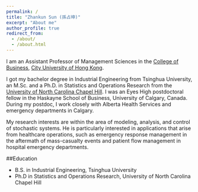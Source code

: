 ```yaml
---
permalink: /
title: "Zhankun Sun (孫占坤)"
excerpt: "About me"
author_profile: true
redirect_from:
  - /about/
  - /about.html
---
```


I am an Assistant Professor of Management Sciences in the [College of Business](https://www.cb.cityu.edu.hk/), [City University of Hong Kong](https://www.cityu.edu.hk/).

I got my bachelor degree in Industrial Engineering from Tsinghua University, an M.Sc. and a Ph.D. in Statistics and Operations Research from the [University of North Carolina Chapel Hill](https://www.unc.edu/). I was an Eyes High postdoctoral fellow in the Haskayne School of Business, University of Calgary, Canada. During my postdoc, I work closely with Alberta Health Services and emergency departments in Calgary.

My research interests are within the area of modeling, analysis, and control of stochastic systems. He is particularly interested in applications that arise from healthcare operations, such as emergency response management in the aftermath of mass-casualty events and patient flow management in hospital emergency departments.


##Education

* B.S. in Industrial Engineering, Tsinghua University
* Ph.D in Statistics and Operations Research, University of North Carolina Chapel Hill
